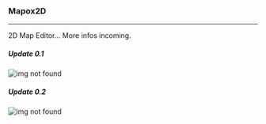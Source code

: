 ### Mapox2D
----------

2D Map Editor... More infos incoming.

##### Update 0.1
![img not found](https://i.imgur.com/KQcktsV.png "Mapox2D 0.1")

##### Update 0.2
![img not found](https://i.imgur.com/W8t1Ci3.png "Mapox2D 0.2")
